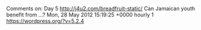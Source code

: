 Comments on: Day 5 http://j4u2.com/breadfruit-static/ Can Jamaican youth benefit from ...? Mon, 28 May 2012 15:19:25 +0000  hourly   1  https://wordpress.org/?v=5.2.4